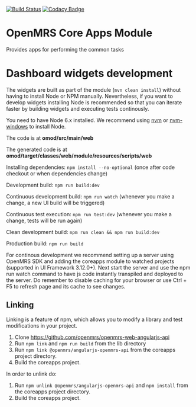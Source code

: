[![Build Status](https://travis-ci.org/openmrs/openmrs-module-coreapps.svg?branch=master)](https://travis-ci.org/openmrs/openmrs-module-coreapps) 
[![Codacy Badge](https://api.codacy.com/project/badge/Grade/8282d20655f84632876d16f71a8b3c2e)](https://www.codacy.com/app/openmrs/openmrs-module-coreapps?utm_source=github.com&amp;utm_medium=referral&amp;utm_content=openmrs/openmrs-module-coreapps&amp;utm_campaign=Badge_Grade)

OpenMRS Core Apps Module
=======================

Provides apps for performing the common tasks

# Dashboard widgets development

The widgets are built as part of the module (`mvn clean install`) without having to install Node or NPM manually. Nevertheless, if you want to develop widgets installing Node is recommended so that you can iterate faster by building widgets and executing tests continously.

You need to have Node 6.x installed. We recommend using [nvm](https://github.com/creationix/nvm) or [nvm-windows](https://github.com/coreybutler/nvm-windows) to install Node.

The code is at **omod/src/main/web**

The generated code is at **omod/target/classes/web/module/resources/scripts/web**

Installing dependencies: `npm install --no-optional` (once after code checkout or when dependencies change)

Development build: `npm run build:dev`

Continuous development build: `npm run watch` (whenever you make a change, a new UI build will be triggered)

Continuous test execution: `npm run test:dev` (whenever you make a change, tests will be run again)

Clean development build: `npm run clean && npm run build:dev`

Production build: `npm run build`

For continous development we recommend setting up a server using OpenMRS SDK and adding the coreapps module to watched projects (supported in UI Framework 3.12.0+). Next start the server and use the npm run watch command to have js code instantly transpiled and deployed to the server. Do remember to disable caching for your browser or use Ctrl + F5 to refresh page and its cache to see changes.

## Linking

Linking is a feature of npm, which allows you to modify a library and test modifications in your project.
1) Clone https://github.com/openmrs/openmrs-web-angularjs-api
2) Run `npm link` and `npm run build` from the lib directory
3) Run `npm link @openmrs/angularjs-openmrs-api` from the coreapps project directory.
4) Build the coreapps project.

In order to unlink do:
1) Run `npm unlink @openmrs/angularjs-openmrs-api` and `npm install` from the coreapps project directory.
2) Build the coreapps project. 
